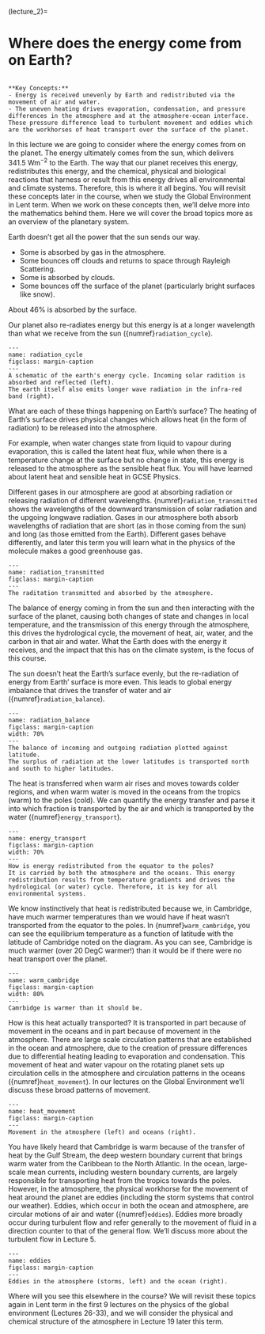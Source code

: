 (lecture_2)=
# Where does the energy come from on Earth?

```{highlights}

**Key Concepts:**
- Energy is received unevenly by Earth and redistributed via the movement of air and water.
- The uneven heating drives evaporation, condensation, and pressure differences in the atmosphere and at the atmosphere-ocean interface. These pressure difference lead to turbulent movement and eddies which are the workhorses of heat transport over the surface of the planet.

```

In this lecture we are going to consider where the energy comes from on the planet.
The energy ultimately comes from the sun, which delivers $341.5 \ \mathrm{W  m^{-2}}$ to the Earth.
The way that our planet receives this energy, redistributes this energy, and the chemical, physical and biological reactions that harness or result from this energy drives all environmental and climate systems.
Therefore, this is where it all begins.
You will revisit these concepts later in the course, when we study the Global Environment in Lent term.
When we work on these concepts then, we’ll delve more into the mathematics behind them.
Here we will cover the broad topics more as an overview of the planetary system.

Earth doesn’t get all the power that the sun sends our way.

- Some is absorbed by gas in the atmosphere.
- Some bounces off clouds and returns to space through Rayleigh Scattering.
- Some is absorbed by clouds.
- Some bounces off the surface of the planet (particularly bright surfaces like snow).

About 46% is absorbed by the surface.

Our planet also re-radiates energy but this energy is at a longer wavelength than what we receive from the sun ({numref}`radiation_cycle`).

```{figure} ./figures/figure2.1.png
---
name: radiation_cycle
figclass: margin-caption
---
A schematic of the earth's energy cycle. Incoming solar radition is absorbed and reflected (left).
The earth itself also emits longer wave radiation in the infra-red band (right).
```

What are each of these things happening on Earth’s surface? The heating of Earth’s surface drives physical changes which allows heat (in the form of radiation) to be released into the atmosphere.

For example, when water changes state from liquid to vapour during evaporation, this is called the latent heat flux, while when there is a temperature change at the surface but no change in state, this energy is released to the atmosphere as the sensible heat flux. You will have learned about latent heat and sensible heat in GCSE Physics.

Different gases in our atmosphere are good at absorbing radiation or releasing radiation of different wavelengths. {numref}`radiation_transmitted` shows the wavelengths of the downward transmission of solar radiation and the upgoing longwave radiation. Gases in our atmosphere both absorb wavelengths of radiation that are short (as in those coming from the sun) and long (as those emitted from the Earth). Different gases behave differently, and later this term you will learn what in the physics of the molecule makes a good greenhouse gas.

```{figure} ./figures/figure2.2.png
---
name: radiation_transmitted
figclass: margin-caption
---
The raditation transmitted and absorbed by the atmosphere.
```

The balance of energy coming in from the sun and then interacting with the surface of the planet, causing both changes of state and changes in local temperature, and the transmission of this energy through the atmosphere, this drives the hydrological cycle, the movement of heat, air, water, and the carbon in that air and water. What the Earth does with the energy it receives, and the impact that this has on the climate system, is the focus of this course.

The sun doesn’t heat the Earth’s surface evenly, but the re-radiation of energy from Earth’ surface is more even. 
This leads to global energy imbalance that drives the transfer of water and air ({numref}`radiation_balance`).

```{figure} ./figures/figure2.3.png
---
name: radiation_balance
figclass: margin-caption
width: 70%
---
The balance of incoming and outgoing radiation plotted against latitude.
The surplus of radiation at the lower latitudes is transported north and south to higher latitudes.
```

The heat is transferred when warm air rises and moves towards colder regions, and when warm water is moved in the oceans from the tropics (warm) to the poles (cold). We can quantify the energy transfer and parse it into which fraction is transported by the air and which is transported by the water ({numref}`energy_transport`).


```{figure} ./figures/figure2.4.png
---
name: energy_transport
figclass: margin-caption
width: 70%
---
How is energy redistributed from the equator to the poles?
It is carried by both the atmosphere and the oceans. This energy redistribution results from temperature gradients and drives the hydrological (or water) cycle. Therefore, it is key for all environmental systems.
```

We know instinctively that heat is redistributed because we, in Cambridge, have much warmer temperatures than we would have if heat wasn’t transported from the equator to the poles.
In {numref}`warm_cambridge`, you can see the equilibrium temperature as a function of latitude with the latitude of Cambridge noted on the diagram.
As you can see, Cambridge is much warmer (over 20 DegC warmer!) than it would be if there were no heat transport over the planet.

```{figure} ./figures/figure2.5.png
---
name: warm_cambridge
figclass: margin-caption
width: 80%
---
Camrbidge is warmer than it should be.
```

How is this heat actually transported?
It is transported in part because of movement in the oceans and in part because of movement in the atmosphere.
There are large scale circulation patterns that are established in the ocean and atmosphere, due to the creation of pressure differences due to differential heating leading to evaporation and condensation.
This movement of heat and water vapour on the rotating planet sets up circulation cells in the atmosphere and circulation patterns in the oceans ({numref}`heat_movement`).
In our lectures on the Global Environment we’ll discuss these broad patterns of movement.

```{figure} ./figures/figure2.6.png
---
name: heat_movement
figclass: margin-caption
---
Movement in the atmosphere (left) and oceans (right).
```

You have likely heard that Cambridge is warm because of the transfer of heat by the Gulf Stream, the deep western boundary current that brings warm water from the Caribbean to the North Atlantic.
In the ocean, large-scale mean currents, including western boundary currents, are largely responsible for transporting heat from the tropics towards the poles.
However, in the atmosphere, the physical workhorse for the movement of heat around the planet are eddies (including the storm systems that control our weather).
Eddies, which occur in both the ocean and atmosphere, are circular motions of air and water ({numref}`eddies`).
Eddies more broadly occur during turbulent flow and refer generally to the movement of fluid in a direction counter to that of the general flow.
We’ll discuss more about the turbulent flow in Lecture 5.

```{figure} ./figures/figure2.7.png
---
name: eddies
figclass: margin-caption
---
Eddies in the atmosphere (storms, left) and the ocean (right). 
```

Where will you see this elsewhere in the course?
We will revisit these topics again in Lent term in the first 9 lectures on the physics of the global environment (Lectures 26-33), and we will consider the physical and chemical structure of the atmosphere in Lecture 19 later this term.
